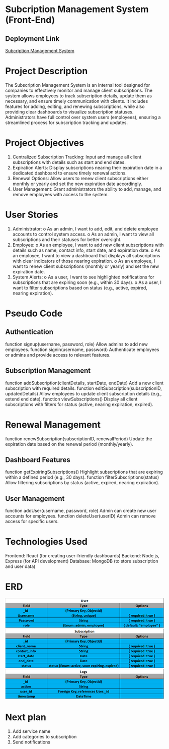# Subcription Management System (Front-End)

## Deployment Link

[Subcription Management System ](https://subscription-management-system-front-end.vercel.app/)

# Project Description

The Subscription Management System is an internal tool designed for companies to effectively monitor and manage client subscriptions. The system allows employees to track subscription details, update them as necessary, and ensure timely communication with clients. It includes features for adding, editing, and renewing subscriptions, while also providing clear dashboards to visualize subscription statuses. Administrators have full control over system users (employees), ensuring a streamlined process for subscription tracking and updates.

# Project Objectives

1.	Centralized Subscription Tracking: Input and manage all client subscriptions with details such as start and end dates.
2.	Expiration Alerts: Display subscriptions nearing their expiration date in a dedicated dashboard to ensure timely renewal actions.
3.	Renewal Options: Allow users to renew client subscriptions either monthly or yearly and set the new expiration date accordingly.
4.	User Management: Grant administrators the ability to add, manage, and remove employees with access to the system.

# User Stories
1.	Administrator:
o	As an admin, I want to add, edit, and delete employee accounts to control system access.
o	As an admin, I want to view all subscriptions and their statuses for better oversight.
2.	Employee:
o	As an employee, I want to add new client subscriptions with details such as name, contact info, start date, and expiration date.
o	As an employee, I want to view a dashboard that displays all subscriptions with clear indicators of those nearing expiration.
o	As an employee, I want to renew client subscriptions (monthly or yearly) and set the new expiration date.
3.	System Alerts:
o	As a user, I want to see highlighted notifications for subscriptions that are expiring soon (e.g., within 30 days).
o	As a user, I want to filter subscriptions based on status (e.g., active, expired, nearing expiration).

# Pseudo Code

## Authentication
function signup(username, password, role)
Allow admins to add new employees.
function signin(username, password)
Authenticate employees or admins and provide access to relevant features.
## Subscription Management
function addSubscription(clientDetails, startDate, endDate)
Add a new client subscription with required details.
function editSubscription(subscriptionID, updatedDetails)
Allow employees to update client subscription details (e.g., extend end date).
function viewSubscriptions()
Display all client subscriptions with filters for status (active, nearing expiration, expired).

# Renewal Management
function renewSubscription(subscriptionID, renewalPeriod)
Update the expiration date based on the renewal period (monthly/yearly).

## Dashboard Features
function getExpiringSubscriptions()
Highlight subscriptions that are expiring within a defined period (e.g., 30 days).
function filterSubscriptions(status)
Allow filtering subscriptions by status (active, expired, nearing expiration).

 ## User Management
function addUser(username, password, role)
Admin can create new user accounts for employees.
function deleteUser(userID)
Admin can remove access for specific users.

# Technologies Used
Frontend: React (for creating user-friendly dashboards)
Backend: Node.js, Express (for API development)
Database: MongoDB (to store subscription and user data)

# ERD

![alt text](/Plan/image.png)
![alt text](/Plan/image-1.png)
![alt text](/Plan/image-2.png)

# Next plan
1.	Add service name
2.	Add categories to subscription
3.	Send notifications
